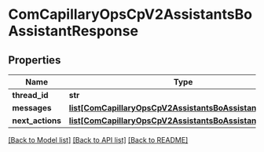 # ComCapillaryOpsCpV2AssistantsBoAssistantResponse

## Properties
Name | Type | Description | Notes
------------ | ------------- | ------------- | -------------
**thread_id** | **str** |  | [optional] 
**messages** | [**list[ComCapillaryOpsCpV2AssistantsBoAssistantMessage]**](ComCapillaryOpsCpV2AssistantsBoAssistantMessage.md) |  | [optional] 
**next_actions** | [**list[ComCapillaryOpsCpV2AssistantsBoAssistantRequest]**](ComCapillaryOpsCpV2AssistantsBoAssistantRequest.md) |  | [optional] 

[[Back to Model list]](../README.md#documentation-for-models) [[Back to API list]](../README.md#documentation-for-api-endpoints) [[Back to README]](../README.md)

